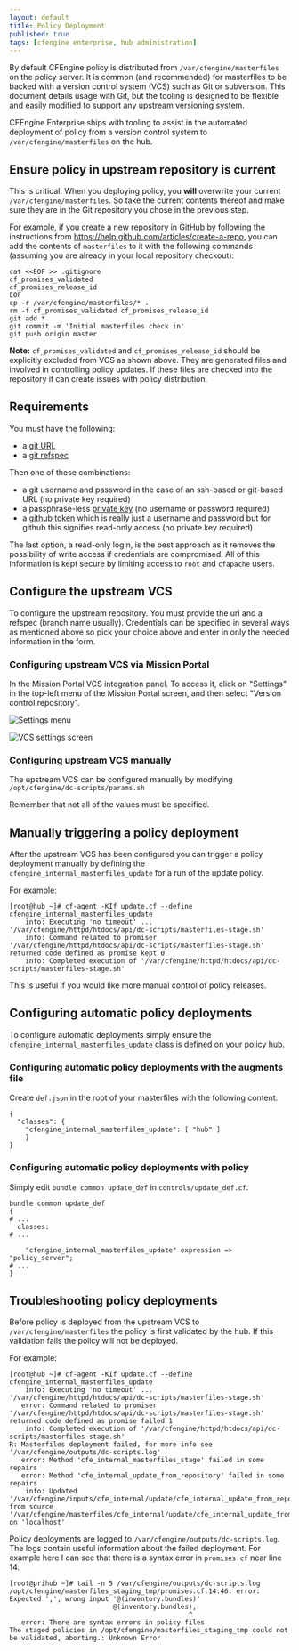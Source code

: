 ```yaml
---
layout: default
title: Policy Deployment
published: true
tags: [cfengine enterprise, hub administration]
---
```


By default CFEngine policy is distributed from `/var/cfengine/masterfiles` on
the policy server. It is common (and recommended) for masterfiles to be backed
with a version control system (VCS) such as Git or subversion. This document
details usage with Git, but the tooling is designed to be flexible and easily
modified to support any upstream versioning system.

CFEngine Enterprise ships with tooling to assist in the automated deployment of
policy from a version control system to `/var/cfengine/masterfiles` on the hub.

## Ensure policy in upstream repository is current

This is critical. When you deploying policy, you **will** overwrite your current
`/var/cfengine/masterfiles`. So take the current contents thereof and make sure
they are in the Git repository you chose in the previous step.

For example, if you create a new repository in GitHub by following the
instructions from https://help.github.com/articles/create-a-repo, you can add
the contents of `masterfiles` to it with the following commands (assuming you
are already in your local repository checkout):

```
cat <<EOF >> .gitignore
cf_promises_validated
cf_promises_release_id
EOF
cp -r /var/cfengine/masterfiles/* .
rm -f cf_promises_validated cf_promises_release_id
git add *
git commit -m 'Initial masterfiles check in'
git push origin master
```

**Note:** `cf_promises_validated` and `cf_promises_release_id` should be explicitly excluded from VCS as shown above. They are generated files and involved in controlling policy updates. If these files are checked into the repository it can create issues with policy distribution.

## Requirements

You must have the following:

- a [git URL](https://git-scm.com/docs/git-fetch#_git_urls)
- a [git refspec](https://git-scm.com/book/en/v2/Git-Internals-The-Refspec)

Then one of these combinations:
- a git username and password in the case of an ssh-based or git-based URL (no private key required)
- a passphrase-less [private key](https://git-scm.com/book/en/v2/Git-on-the-Server-Generating-Your-SSH-Public-Key) (no username or password required)
- a [github token](https://git-scm.com/book/en/v2/Git-Internals-The-Refspec) which is really just a username and password but for github this signifies read-only access (no private key required)

The last option, a read-only login, is the best approach as it removes the possibility of write access if credentials are compromised. All of this information is kept secure by limiting access to `root` and `cfapache` users.

## Configure the upstream VCS

To configure the upstream repository. You must provide the uri and a refspec (branch name usually).
Credentials can be specified in several ways as mentioned above so pick your choice above and enter in only the needed information in the form.

### Configuring upstream VCS via Mission Portal

In the Mission Portal VCS integration panel. To access it, click on "Settings"
in the top-left menu of the Mission Portal screen, and then select "Version
control repository".

![Settings menu](settings-menu.png)

![VCS settings screen](settings-vcs.png)

### Configuring upstream VCS manually

The upstream VCS can be configured manually by modifying
`/opt/cfengine/dc-scripts/params.sh`

Remember that not all of the values must be specified.

## Manually triggering a policy deployment

After the upstream VCS has been configured you can trigger a policy deployment
manually by defining the `cfengine_internal_masterfiles_update` for a run of the
update policy.

For example:

```console
[root@hub ~]# cf-agent -KIf update.cf --define cfengine_internal_masterfiles_update
    info: Executing 'no timeout' ... '/var/cfengine/httpd/htdocs/api/dc-scripts/masterfiles-stage.sh'
    info: Command related to promiser '/var/cfengine/httpd/htdocs/api/dc-scripts/masterfiles-stage.sh' returned code defined as promise kept 0
    info: Completed execution of '/var/cfengine/httpd/htdocs/api/dc-scripts/masterfiles-stage.sh'
```

This is useful if you would like more manual control of policy releases.

## Configuring automatic policy deployments

To configure automatic deployments simply ensure the
`cfengine_internal_masterfiles_update` class is defined on your policy hub.

### Configuring automatic policy deployments with the augments file

Create `def.json` in the root of your masterfiles with the following content:

```
{
  "classes": {
    "cfengine_internal_masterfiles_update": [ "hub" ]
    }
}
```

### Configuring automatic policy deployments with policy

Simply edit `bundle common update_def` in `controls/update_def.cf`.

```cf3
bundle common update_def
{
# ...
  classes:
# ...

    "cfengine_internal_masterfiles_update" expression => "policy_server";
# ...
}
```

## Troubleshooting policy deployments

Before policy is deployed from the upstream VCS to `/var/cfengine/masterfiles`
the policy is first validated by the hub. If this validation fails the policy
will not be deployed.

For example:

```console
[root@hub ~]# cf-agent -KIf update.cf --define cfengine_internal_masterfiles_update
    info: Executing 'no timeout' ... '/var/cfengine/httpd/htdocs/api/dc-scripts/masterfiles-stage.sh'
   error: Command related to promiser '/var/cfengine/httpd/htdocs/api/dc-scripts/masterfiles-stage.sh' returned code defined as promise failed 1
    info: Completed execution of '/var/cfengine/httpd/htdocs/api/dc-scripts/masterfiles-stage.sh'
R: Masterfiles deployment failed, for more info see '/var/cfengine/outputs/dc-scripts.log'
   error: Method 'cfe_internal_masterfiles_stage' failed in some repairs
   error: Method 'cfe_internal_update_from_repository' failed in some repairs
    info: Updated '/var/cfengine/inputs/cfe_internal/update/cfe_internal_update_from_repository.cf' from source '/var/cfengine/masterfiles/cfe_internal/update/cfe_internal_update_from_repository.cf' on 'localhost'
```

Policy deployments are logged to `/var/cfengine/outputs/dc-scripts.log`. The
logs contain useful information about the failed deployment. For example here I
can see that there is a syntax error in `promises.cf` near line 14.

```console
[root@prihub ~]# tail -n 5 /var/cfengine/outputs/dc-scripts.log
/opt/cfengine/masterfiles_staging_tmp/promises.cf:14:46: error: Expected ',', wrong input '@(inventory.bundles)'
                          @(inventory.bundles),
                                             ^
   error: There are syntax errors in policy files
The staged policies in /opt/cfengine/masterfiles_staging_tmp could not be validated, aborting.: Unknown Error
```
